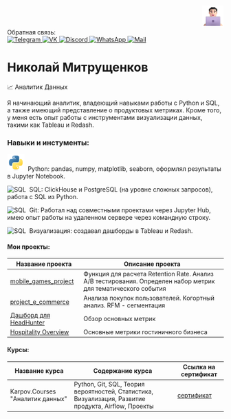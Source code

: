 <div align="right">
  <img src="https://github.com/Tarikul-Islam-Anik/tarikul-islam-anik/blob/main/assets/images/Man%20Technologist%20Light%20Skin%20Tone.png?raw=true" alt="Keyboard" width="50" height="50" />
</div>

<div align="left">
  <span>Обратная связь:</span>
  <div id="badges">
    <a href="https://t.me/MrMitru17" target="_blank">
      <img src="https://cdn-icons-png.flaticon.com/512/2111/2111646.png" width="40" height="40" alt="Telegram" />
    </a>
    <a href="https://vk.com/mitru17" target="_blank">
      <img src="https://cdn-icons-png.flaticon.com/512/145/145813.png" width="40" height="40" alt="VK"/>
    </a>
    <a href="https://discordapp.com/users/293421524814266368" target="_blank">
      <img src="https://github.com/NikMitr/NikMitr/assets/170803850/30620885-e457-4ce2-887f-892e7c29077b" width="40" height="40" alt="Discord"/>
    </a>
    <a href="https://wa.me/+79853162644" target="_blank">
      <img src="https://github.com/NikMitr/NikMitr/assets/170803850/6c1c30e0-a140-4414-9b84-fe4bc0ced271" width="40" height="40" alt="WhatsApp"/>
    </a>
    <a href="https://e.mail.ru/compose/?to=nik_mitr@mail.ru" target="_blank">
      <img src="https://github.com/NikMitr/NikMitr/assets/170803850/f06ea629-2626-467b-acee-1f803adbef99" width="40" height="40" alt="Mail"/>
    </a>
  </div>
</div>

<div align="left">
  <h1> Николай Митрущенков</h1>
</div>

📈 Аналитик Данных

 Я начинающий аналитик, владеющий навыками работы с Python и SQL, а также имеющий представление о продуктовых метриках. Кроме того, у меня есть опыт работы с инструментами визуализации данных, такими как Tableau и Redash. 

### Навыки и инстументы: 

<img src="https://github.com/devicons/devicon/blob/master/icons/python/python-original.svg" title="Python" alt="Python" width="40" height="40"/>&nbsp; 
Python: pandas, numpy, matplotlib, seaborn, оформлял результаты в Jupyter Notebook.

<img src="https://github.com/user-attachments/assets/d8ae0f80-904d-4d8b-9f7a-3e1e3d60e011" title="SQL" alt="SQL" width="40" height="40"/>&nbsp;
SQL: ClickHouse и PostgreSQL (на уровне сложных запросов), работа с SQL из Python.

<img src="https://github.com/user-attachments/assets/9798c05a-b3e3-4a75-8687-5ebb4adec721" title="SQL" alt="SQL" width="40" height="40"/>&nbsp;
Git: Работал над совместными проектами через Jupyter Hub, имею опыт работы на удаленном сервере через командную строку.

<img src="https://github.com/user-attachments/assets/a123179a-3143-479f-8e35-fcc97fe83deb" title="SQL" alt="SQL" width="40" height="40"/>&nbsp;
Визуализация: создавал дашборды в Tableau и Redash.




#### Мои проекты:

|Название проекта|Описание проекта|
|---|---|
|[mobile_games_project](https://github.com/NikMitr/mobile_games_project/tree/main)|Функция для расчета Retention Rate. Анализ A/B тестирования. Определен набор метрик для тематического события|
|[project_e_commerce](https://github.com/NikMitr/project_e_commerce)|Анализа покупок пользователей. Когортный анализ. RFM - сегментация|
|[Дашборд для HeadHunter](https://public.tableau.com/app/profile/nikolay.mitrushchenkov/viz/Overviewofthemainmetrics/HH)|Обзор основных метрик|
|[Hospitality Overview](https://public.tableau.com/app/profile/nikolay.mitrushchenkov/viz/HospitalityOverview_17121661833720/Dashboard1)|Основные метрики гостиничного бизнеса|


#### Курсы:

|Название курса|Содержание курса|Ссылка на сертификат|
|------------------------------|----|-----------------------------------|
|Karpov.Courses "Аналитик данных"|Python, Git, SQL, Теория вероятностей, Статистика, Визуализация, Развитие продукта, Airflow, Проекты|[сертификат](https://lab.karpov.courses/certificate/52029072-2447-4c5a-b30d-460788c2c89f/)|
